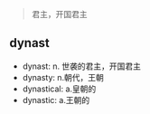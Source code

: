 > 君主，开国君主

## dynast

- dynast: n. 世袭的君主，开国君主
- dynasty: n.朝代，王朝
- dynastical: a.皇朝的
- dynastic: a.王朝的